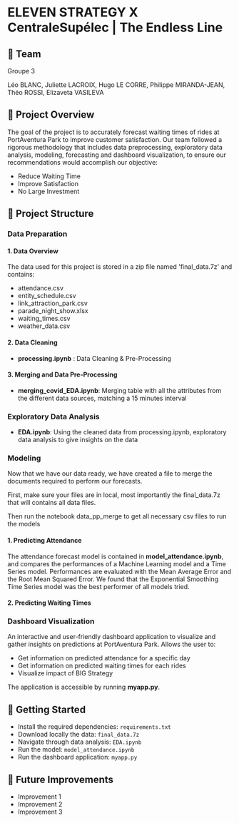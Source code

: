 # ELEVEN STRATEGY X CentraleSupélec | The Endless Line 


## :mega: Team

Groupe 3

Léo BLANC, Juliette LACROIX, Hugo LE CORRE, Philippe MIRANDA-JEAN, Théo ROSSI, Elizaveta VASILEVA


## :dart: Project Overview

The goal of the project is to accurately forecast waiting times of rides at PortAventura Park to improve customer satisfaction. Our team followed a rigorous methodology that includes data preprocessing, exploratory data analysis, modeling, forecasting and dashboard visualization, to ensure our recommendations would accomplish our objective:
* Reduce Waiting Time
* Improve Satisfaction
* No Large Investment


## :open_file_folder: Project Structure 


### Data Preparation

#### 1. Data Overview

The data used for this project is stored in a zip file named 'final_data.7z' and contains:
* attendance.csv
* entity_schedule.csv
* link_attraction_park.csv
* parade_night_show.xlsx
* waiting_times.csv
* weather_data.csv


#### 2. Data Cleaning

* **processing.ipynb** : Data Cleaning & Pre-Processing


#### 3. Merging and Data Pre-Processing

* **merging_covid_EDA.ipynb**: Merging table with all the attributes from the different data sources, matching a 15 minutes interval


### Exploratory Data Analysis

* **EDA.ipynb**: Using the cleaned data from processing.ipynb, exploratory data analysis to give insights on the data 

### Modeling

Now that we have our data ready, we have created a file to merge the documents required to perform our forecasts. 

First, make sure your files are in local, most importantly the final_data.7z that will contains all data files. 

Then run the notebook data_pp_merge to get all necessary csv files to run the models

#### 1. Predicting Attendance

The attendance forecast model is contained in **model_attendance.ipynb**, and compares the performances of a Machine Learning model and a Time Series model.
Performances are evaluated with the Mean Average Error and the Root Mean Squared Error. We found that the Exponential Smoothing Time Series model was the best performer of all models tried. 

#### 2. Predicting Waiting Times




### Dashboard Visualization

An interactive and user-friendly dashboard application to visualize and gather insights on predictions at PortAventura Park. Allows the user to:
* Get information on predicted attendance for a specific day
* Get information on predicted waiting times for each rides
* Visualize impact of BIG Strategy

The application is accessible by running **myapp.py**. 


## :rocket: Getting Started

* Install the required dependencies: ```requirements.txt```
* Download locally the data: ```final_data.7z```
* Navigate through data analysis: ```EDA.ipynb```
* Run the model: ```model_attendance.ipynb```
* Run the dashboard application: ```myapp.py```

## :construction: Future Improvements

* Improvement 1
* Improvement 2
* Improvement 3
